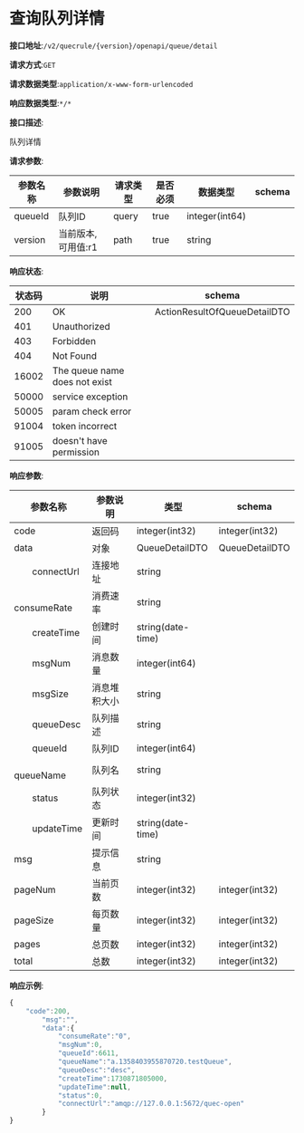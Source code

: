 # 查询队列详情


**接口地址**:`/v2/quecrule/{version}/openapi/queue/detail`


**请求方式**:`GET`


**请求数据类型**:`application/x-www-form-urlencoded`


**响应数据类型**:`*/*`

**接口描述**:<p>队列详情</p>

**请求参数**:


| 参数名称 | 参数说明           | 请求类型 | 是否必须 | 数据类型       | schema |
| -------- | ------------------ | -------- | -------- | -------------- | ------ |
| queueId  | 队列ID             | query    | true     | integer(int64) |        |
| version  | 当前版本,可用值:r1 | path     | true     | string         |        |


**响应状态**:


| 状态码 | 说明                          | schema                       |
| ------ | ----------------------------- | ---------------------------- |
| 200    | OK                            | ActionResultOfQueueDetailDTO |
| 401    | Unauthorized                  |                              |
| 403    | Forbidden                     |                              |
| 404    | Not Found                     |                              |
| 16002  | The queue name does not exist |                              |
| 50000  | service exception             |                              |
| 50005  | param check error             |                              |
| 91004  | token incorrect               |                              |
| 91005  | doesn't have permission       |                              |


**响应参数**:


| 参数名称                | 参数说明     | 类型              | schema         |
| ----------------------- | ------------ | ----------------- | -------------- |
| code                    | 返回码       | integer(int32)    | integer(int32) |
| data                    | 对象         | QueueDetailDTO    | QueueDetailDTO |
| &emsp;&emsp;connectUrl  | 连接地址     | string            |                |
| &emsp;&emsp;consumeRate | 消费速率     | string            |                |
| &emsp;&emsp;createTime  | 创建时间     | string(date-time) |                |
| &emsp;&emsp;msgNum      | 消息数量     | integer(int64)    |                |
| &emsp;&emsp;msgSize     | 消息堆积大小 | string            |                |
| &emsp;&emsp;queueDesc   | 队列描述     | string            |                |
| &emsp;&emsp;queueId     | 队列ID       | integer(int64)    |                |
| &emsp;&emsp;queueName   | 队列名       | string            |                |
| &emsp;&emsp;status      | 队列状态     | integer(int32)    |                |
| &emsp;&emsp;updateTime  | 更新时间     | string(date-time) |                |
| msg                     | 提示信息     | string            |                |
| pageNum                 | 当前页数     | integer(int32)    | integer(int32) |
| pageSize                | 每页数量     | integer(int32)    | integer(int32) |
| pages                   | 总页数       | integer(int32)    | integer(int32) |
| total                   | 总数         | integer(int32)    | integer(int32) |


**响应示例**:
```javascript
{
    "code":200,
        "msg":"",
        "data":{
            "consumeRate":"0",
            "msgNum":0,
            "queueId":6611,
            "queueName":"a.1358403955870720.testQueue",
            "queueDesc":"desc",
            "createTime":1730871805000,
            "updateTime":null,
            "status":0,
            "connectUrl":"amqp://127.0.0.1:5672/quec-open"
        }
}
```
